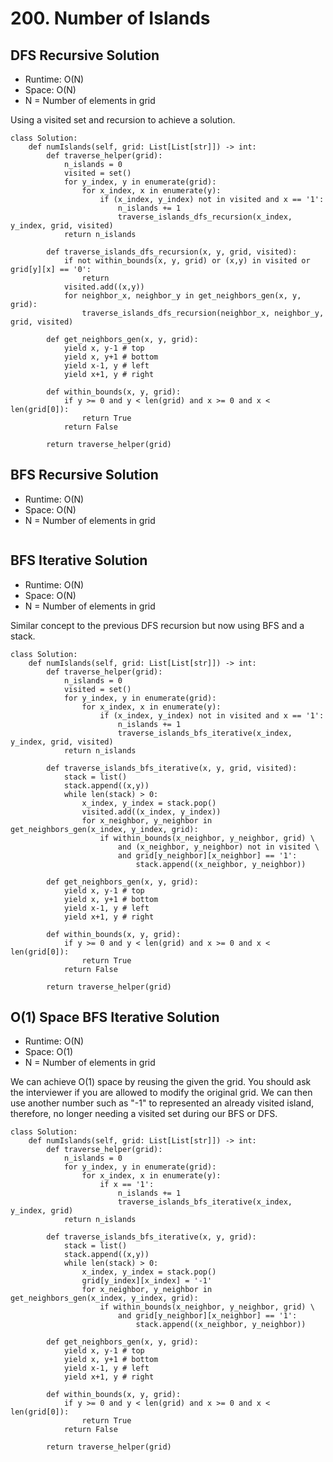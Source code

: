 # 200. Number of Islands

## DFS Recursive Solution
- Runtime: O(N)
- Space: O(N)
- N = Number of elements in grid

Using a visited set and recursion to achieve a solution.
```
class Solution:
    def numIslands(self, grid: List[List[str]]) -> int:
        def traverse_helper(grid):
            n_islands = 0
            visited = set()
            for y_index, y in enumerate(grid):
                for x_index, x in enumerate(y):
                    if (x_index, y_index) not in visited and x == '1':
                        n_islands += 1
                        traverse_islands_dfs_recursion(x_index, y_index, grid, visited)
            return n_islands
                    
        def traverse_islands_dfs_recursion(x, y, grid, visited):
            if not within_bounds(x, y, grid) or (x,y) in visited or grid[y][x] == '0':
                return
            visited.add((x,y))
            for neighbor_x, neighbor_y in get_neighbors_gen(x, y, grid):
                traverse_islands_dfs_recursion(neighbor_x, neighbor_y, grid, visited)
                
        def get_neighbors_gen(x, y, grid):
            yield x, y-1 # top
            yield x, y+1 # bottom
            yield x-1, y # left
            yield x+1, y # right
                
        def within_bounds(x, y, grid):
            if y >= 0 and y < len(grid) and x >= 0 and x < len(grid[0]):
                return True
            return False
        
        return traverse_helper(grid)
```

## BFS Recursive Solution
- Runtime: O(N)
- Space: O(N)
- N = Number of elements in grid

```

```

## BFS Iterative Solution
- Runtime: O(N)
- Space: O(N)
- N = Number of elements in grid

Similar concept to the previous DFS recursion but now using BFS and a stack.
```
class Solution:
    def numIslands(self, grid: List[List[str]]) -> int:
        def traverse_helper(grid):
            n_islands = 0
            visited = set()
            for y_index, y in enumerate(grid):
                for x_index, x in enumerate(y):
                    if (x_index, y_index) not in visited and x == '1':
                        n_islands += 1
                        traverse_islands_bfs_iterative(x_index, y_index, grid, visited)
            return n_islands
                    
        def traverse_islands_bfs_iterative(x, y, grid, visited):
            stack = list()
            stack.append((x,y))
            while len(stack) > 0:
                x_index, y_index = stack.pop()
                visited.add((x_index, y_index))
                for x_neighbor, y_neighbor in get_neighbors_gen(x_index, y_index, grid):
                    if within_bounds(x_neighbor, y_neighbor, grid) \
                        and (x_neighbor, y_neighbor) not in visited \
                        and grid[y_neighbor][x_neighbor] == '1':
                            stack.append((x_neighbor, y_neighbor))
                
        def get_neighbors_gen(x, y, grid):
            yield x, y-1 # top
            yield x, y+1 # bottom
            yield x-1, y # left
            yield x+1, y # right
                
        def within_bounds(x, y, grid):
            if y >= 0 and y < len(grid) and x >= 0 and x < len(grid[0]):
                return True
            return False
        
        return traverse_helper(grid)
```

## O(1) Space BFS Iterative Solution
- Runtime: O(N)
- Space: O(1)
- N = Number of elements in grid

We can achieve O(1) space by reusing the given the grid. You should ask the interviewer if you are allowed to modify the original grid. We can then use another number such as "-1" to represented an already visited island, therefore, no longer needing a visited set during our BFS or DFS.
```
class Solution:
    def numIslands(self, grid: List[List[str]]) -> int:
        def traverse_helper(grid):
            n_islands = 0
            for y_index, y in enumerate(grid):
                for x_index, x in enumerate(y):
                    if x == '1':
                        n_islands += 1
                        traverse_islands_bfs_iterative(x_index, y_index, grid)
            return n_islands
                    
        def traverse_islands_bfs_iterative(x, y, grid):
            stack = list()
            stack.append((x,y))
            while len(stack) > 0:
                x_index, y_index = stack.pop()
                grid[y_index][x_index] = '-1'
                for x_neighbor, y_neighbor in get_neighbors_gen(x_index, y_index, grid):
                    if within_bounds(x_neighbor, y_neighbor, grid) \
                        and grid[y_neighbor][x_neighbor] == '1':
                            stack.append((x_neighbor, y_neighbor))
                
        def get_neighbors_gen(x, y, grid):
            yield x, y-1 # top
            yield x, y+1 # bottom
            yield x-1, y # left
            yield x+1, y # right
                
        def within_bounds(x, y, grid):
            if y >= 0 and y < len(grid) and x >= 0 and x < len(grid[0]):
                return True
            return False
        
        return traverse_helper(grid)
```
